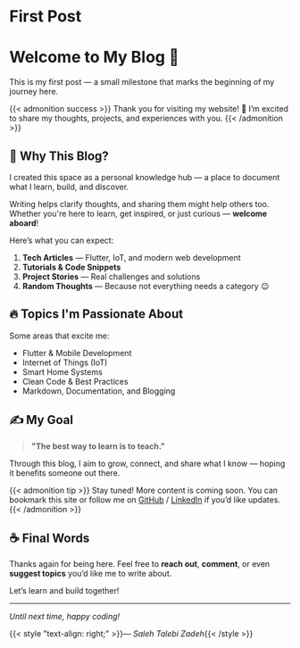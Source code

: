 # First Post


# Welcome to My Blog 🚀

This is my first post — a small milestone that marks the beginning of my journey here.

<!--more-->

{{< admonition success >}}
Thank you for visiting my website! 🎉 I’m excited to share my thoughts, projects, and experiences with you.
{{< /admonition >}}

## 🌱 Why This Blog?

I created this space as a personal knowledge hub — a place to document what I learn, build, and discover. 

Writing helps clarify thoughts, and sharing them might help others too. Whether you're here to learn, get inspired, or just curious — **welcome aboard**!

Here’s what you can expect:

1. **Tech Articles** — Flutter, IoT, and modern web development
2. **Tutorials & Code Snippets**
3. **Project Stories** — Real challenges and solutions
4. **Random Thoughts** — Because not everything needs a category 😉

## 🔥 Topics I'm Passionate About

Some areas that excite me:

- Flutter & Mobile Development
- Internet of Things (IoT)
- Smart Home Systems
- Clean Code & Best Practices
- Markdown, Documentation, and Blogging

## ✍️ My Goal

> **"The best way to learn is to teach."**

Through this blog, I aim to grow, connect, and share what I know — hoping it benefits someone out there.

{{< admonition tip >}}
Stay tuned! More content is coming soon. You can bookmark this site or follow me on [GitHub](https://github.com/) / [LinkedIn](https://linkedin.com/) if you’d like updates.
{{< /admonition >}}

## ☕ Final Words

Thanks again for being here. Feel free to **reach out**, **comment**, or even **suggest topics** you’d like me to write about.

Let’s learn and build together!

---

*Until next time, happy coding!*

{{< style "text-align: right;" >}}— _Saleh Talebi Zadeh_{{< /style >}}



